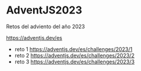 # AdventJS2023
Retos del adviento del año 2023

https://adventjs.dev/es

- reto 1    https://adventjs.dev/es/challenges/2023/1 
- reto 2    https://adventjs.dev/es/challenges/2023/2 
- reto 3    https://adventjs.dev/es/challenges/2023/3


